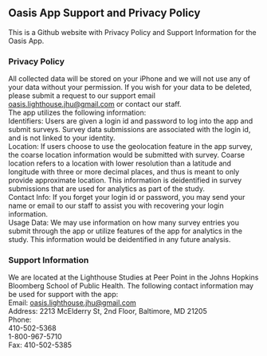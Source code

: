 ## Oasis App Support and Privacy Policy

This is a Github website with Privacy Policy and Support Information for the Oasis App.

### Privacy Policy
All collected data will be stored on your iPhone and we will not use any of your data without your permission. If you wish for your data to be deleted, please submit a request to our support email oasis.lighthouse.jhu@gmail.com or contact our staff.     
The app utilizes the following information:  
Identifiers: Users are given a login id and password to log into the app and submit surveys. Survey data submissions are associated with the login id, and is not linked to your identity.    
Location: If users choose to use the geolocation feature in the app survey, the coarse location information would be submitted with survey. Coarse location refers to a location with lower resolution than a latitude and longitude with three or more decimal places, and thus is meant to only provide approximate location. This information is deidentified in survey submissions that are used for analytics as part of the study.    
Contact Info: If you forget your login id or password, you may send your name or email to our staff to assist you with recovering your login information.  
Usage Data: We may use information on how many survey entries you submit through the app or utilize features of the app for analytics in the study. This information would be deidentified in any future analysis.  

### Support Information
We are located at the Lighthouse Studies at Peer Point in the Johns Hopkins Bloomberg School of Public Health. The following contact information may be used for support with the app:  
Email: oasis.lighthouse.jhu@gmail.com  
Address: 2213 McElderry St, 2nd Floor, Baltimore, MD 21205  
Phone:  
410-502-5368  
1-800-967-5710  
Fax: 410-502-5385  
